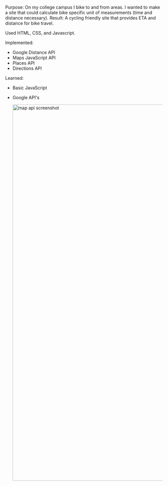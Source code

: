 Purpose: On my college campus I bike to and from areas. I wanted to make a site that could calculate bike specific unit of measurements (time and distance necessary). 
Result: A cycling friendly site that provides ETA and distance for bike travel. 

Used HTML, CSS, and Javascript.

Implemented: 
- Google Distance API
- Maps JavaScript API
- Places API
- Directions API

Learned: 
- Basic JavaScript
- Google API's

  <img width="1200" alt="map api screenshot" src="https://github.com/nehabijoy/Bike-Distance-Google-API/assets/129308148/4226b97f-ec5a-4803-8508-65d21eee100c">
